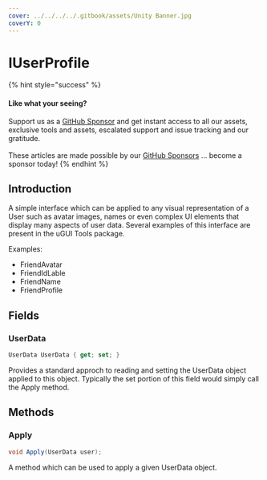 ```yaml
---
cover: ../../../../.gitbook/assets/Unity Banner.jpg
coverY: 0
---
```


# IUserProfile

{% hint style="success" %}
#### Like what your seeing?

Support us as a [GitHub Sponsor](../../../../become-a-sponsor/) and get instant access to all our assets, exclusive tools and assets, escalated support and issue tracking and our gratitude.\
\
These articles are made possible by our [GitHub Sponsors](../../../../become-a-sponsor/) ... become a sponsor today!
{% endhint %}

## &#x20;Introduction

A simple interface which can be applied to any visual representation of a User such as avatar images, names or even complex UI elements that display many aspects of user data. Several examples of this interface are present in the uGUI Tools package.

Examples:

* FriendAvatar
* FriendIdLable
* FriendName
* FriendProfile

## Fields

### UserData

```csharp
UserData UserData { get; set; }
```

Provides a standard approch to reading and setting the UserData object applied to this object. Typically the set portion of this field would simply call the Apply method.

## Methods

### Apply

```csharp
void Apply(UserData user);
```

A method which can be used to apply a given UserData object.
